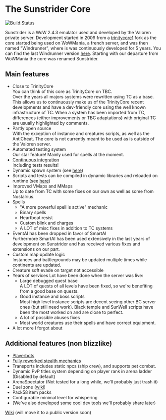 # The Sunstrider Core

[![Build Status](https://travis-ci.org/ValorenWoW/sunstrider-core.svg?branch=master)](https://travis-ci.org/ValorenWoW/sunstrider-core)

Sunstrider is a WoW 2.4.3 emulator used and developed by the Valoren private server.
Development started in 2009 from a [trinitycore1](https://bitbucket.org/KPsN/trinitycore-243) fork as the core started being used on WoWMania, a french server, and was then named "Windrunner", where is was continuously developed for 5 years. You can find the last Windrunner version [here](https://github.com/kelno/windrunner). Starting with our departure from WoWMania the core was renamed Sunstrider.

## Main features

* Close to TrinityCore  
You can think of this core as TrinityCore on TBC.  
Over the years all majors systems were rewritten using TC as a base. This allows us to continuously make us of the TrinityCore recent developments and have a dev-friendly core using the well known infrastructure of TC. 
When a system has been imported from TC, differences (either improvements or TBC adaptations) with original TC are usually highlighted by comments.
* Partly open source  
With the exception of instance and creatures scripts, as well as the AntiCheat. The core is not currently meant to be used as is outside of the Valoren server.
* Automated testing system  
Our star feature! Mainly used for spells at the moment.
* [Continuous integration](https://travis-ci.org/ValorenWoW/sunstrider-core)  
Including tests results!
* Dynamic spawn system (see [here](https://github.com/TrinityCore/TrinityCore/pull/19056))
* Scripts and tests can be compiled in dynamic libraries and reloaded on runtime (see [here](https://trinitycore.atlassian.net/wiki/spaces/tc/pages/18874377/Using+the+script+hotswapping+system))
* Improved VMaps and MMaps  
Up to date from TC with some fixes on our own as well as some from Nostalrius.
* Spells
    * "A more powerful spell is active" mechanic
    * Binary spells
    * Heartbeat resist
    * Custom blink and charges
    * A LOT of misc fixes in addition to TC systems
* EventAI has been dropped in favor of SmartAI  
Furthermore SmartAI has been used extensively in the last years of development on Sunstrider and has received various fixes and extensions on our part.
* Custom map update logic  
Instances and battlegrounds may be updated multiple times while continents are updated.
* Creature soft evade on target not accessible
* Years of services
Lot have been done when the server was live:
    * Large debugged quest base  
A LOT of quests of all levels have been fixed, so we're benefiting from a good base on quests.
    * Good instance and boss scripts  
Most high level instance scripts are decent seeing other BC server ones (but still need work). Black temple and SunWell scripts have been the most worked on and are close to perfect.
    * A lot of possible abuses fixes  
    * Most world creatures use their spells and have correct equipment.
* A lot more I forgot about 

## Additional features (non blizzlike)

* [Playerbots](https://github.com/ike3/mangosbot)
* [Fully reworked stealth mechanics](http://wiki.valoren.org/index.php/Stealth_mechanics)
* Transports includes static npcs (ship crew), and supports pet combat.
* Dynamic PvP titles system depending on player rank in arena ladder (Disabled by default)
* ArenaSpectator (Not tested for a long while, we'll probably just trash it)
* Duel zone ([wiki](http://wiki.valoren.org/index.php/Duel_zone))
* Pack58 item packs
* Configurable minimal level for whispering
* (We've also developed some cool dev tools we'll probably share later)

[Wiki](http://wiki.valoren.org) (will move it to a public version soon)